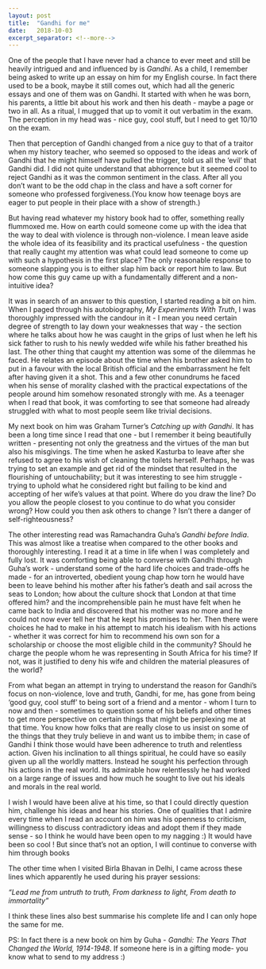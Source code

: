 ```yaml
---
layout: post
title:  "Gandhi for me"
date:   2018-10-03
excerpt_separator: <!--more-->
---
```

One of the people that I have never had a chance to ever meet and still be heavily intrigued and and influenced by is *Gandhi*. As a child, I remember being asked to write up an essay on him for my English course. In fact there used to be a book, maybe it still comes out, which had all the generic essays and one of them was on Gandhi. It started with when he was born, his parents, a little bit about his work and then his death - maybe a page or two in all.  As a ritual, I mugged that up to vomit it out verbatim in the exam. The perception in my head was - nice guy, cool stuff, but  I need to get 10/10 on the exam.

<!--more-->
Then that perception of Gandhi changed from a nice guy to that of a traitor when my history teacher, who seemed so opposed to the ideas and work of Gandhi that he might himself have pulled the trigger, told us all the ‘evil’ that Gandhi did. I did not quite understand that abhorrence but it seemed cool to reject Gandhi as it was the common sentiment in the class. After all you don’t want to be the odd chap in the class and have a soft corner for someone who professed forgiveness.(You know how teenage boys are eager to put people in their place with a show of strength.) 

But having read whatever my history book had to offer, something really flummoxed me. How on earth could someone come up with the idea that the way to deal with violence is through non-violence. I mean leave aside the whole idea of its feasibility and its practical usefulness - the question that really caught my attention was what could lead someone to come up with such a hypothesis in the first place? The only reasonable response to someone slapping you is to either slap him back or report him to law. But how come this guy came up with a fundamentally different and a non-intuitive idea?

It was in search of an answer to this question, I started reading a bit on him. When I paged through his autobiography, *My Experiments With Truth*, I was thoroughly impressed with the candour in it - I mean you need certain degree of strength to lay down your weaknesses that way - the section where he talks about how he was caught in the grips of lust when he left his sick father to rush to his newly wedded wife while his father breathed his last. The other thing that caught my attention was some of the dilemmas he faced. He relates an episode about the time when his brother asked him to put in a favour with the local British official and the embarrassment he felt after having given it a shot. This and a few other conundrums he faced when his sense of morality clashed with the practical expectations of the people around him somehow resonated strongly with me. As a teenager when I read that book,  it was comforting to see that someone had already struggled with what to most people seem like trivial decisions.

My next book on him was Graham Turner’s *Catching up with Gandhi*. It has been a long time since I read that one - but I remember it being beautifully written - presenting not only the greatness and the virtues of the man but also his misgivings. The time when he asked Kasturba to leave after she refused to agree to his wish of cleaning the toilets herself. Perhaps, he was trying to set an example and get rid of the mindset that resulted in the flourishing of untouchability; but it was interesting to see him struggle - trying to uphold what he considered right but failing to be kind and accepting of her wife’s values at that point. Where do you draw the line? Do you allow the people closest to you continue to do what you consider wrong? How could you then ask others to change ? Isn’t there a danger of self-righteousness?
 
The other interesting read was Ramachandra Guha’s *Gandhi before India*. This was almost like a treatise when compared to the other books and thoroughly interesting. I read it at a time in life when I was completely and fully lost. It was comforting being able to converse with Gandhi through Guha’s work -  understand some of the hard life choices and trade-offs he made - for an introverted, obedient young chap how torn he would have been to leave behind his mother after his father’s death and sail across the seas to London; how about the culture shock that London at that time offered him? and the incomprehensible pain he must have felt when he came back to India and discovered that his mother was no more and he could not now ever tell her that he kept his promises to her. Then there were choices he had to make in his attempt to match his idealism with his actions - whether it was correct for him to recommend his own son for a scholarship or choose the most eligible child in the community?  Should he charge the people whom he was representing in South Africa for his time? If not, was it justified to deny his wife and children the material pleasures of the world? 

From what began an attempt in trying to understand the reason for Gandhi’s focus on non-violence, love and truth, Gandhi, for me, has gone from being ‘good guy, cool stuff’ to being sort of a friend and a mentor - whom I turn to now and then - sometimes to question some of his beliefs and other times to get more perspective on certain things that might be perplexing me at that time. You know how folks that are really close to us insist on some of the things that they truly believe in and want us to imbibe them; in case of Gandhi I think those would have been adherence to truth and relentless action. Given his inclination to all things spiritual, he could have so easily given up all the worldly matters. Instead he sought his perfection through his actions in the real world. Its admirable how relentlessly he had worked on a large range of issues and how much he sought to live out his ideals and morals in the real world.

I wish I would have been alive at his time, so that I could directly question him, challenge his ideas and hear his stories.  One of qualities that I admire every time when I read an account on him was his openness to criticism, willingness to discuss contradictory ideas and adopt them if they made sense - so I think he would have been open to my nagging :) It would have been so cool ! But since that’s not an option, I will continue to converse with him through books

The other time when I visited Birla Bhavan in Delhi, I came across these lines which apparently he used during his prayer sessions:

*“Lead me from untruth to truth, 
From darkness to light, 
From death to immortality”*

I think these lines also best summarise his complete life and I can only hope the same for me.


PS: In fact there is a new book on him by Guha - *Gandhi: The Years That Changed the World, 1914-1948*. If someone here is in a gifting mode- you know what to send to my address :) 
